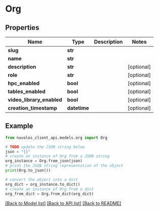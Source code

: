 # Org


## Properties

Name | Type | Description | Notes
------------ | ------------- | ------------- | -------------
**slug** | **str** |  | 
**name** | **str** |  | 
**description** | **str** |  | [optional] 
**role** | **str** |  | [optional] 
**hpc_enabled** | **bool** |  | [optional] 
**tables_enabled** | **bool** |  | [optional] 
**video_library_enabled** | **bool** |  | [optional] 
**creation_timestamp** | **datetime** |  | [optional] 

## Example

```python
from nuvolos_client_api.models.org import Org

# TODO update the JSON string below
json = "{}"
# create an instance of Org from a JSON string
org_instance = Org.from_json(json)
# print the JSON string representation of the object
print(Org.to_json())

# convert the object into a dict
org_dict = org_instance.to_dict()
# create an instance of Org from a dict
org_from_dict = Org.from_dict(org_dict)
```
[[Back to Model list]](../README.md#documentation-for-models) [[Back to API list]](../README.md#documentation-for-api-endpoints) [[Back to README]](../README.md)


